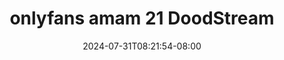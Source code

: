 --- 
title: "onlyfans amam 21  DoodStream"
description: "video bokeh onlyfans amam 21  DoodStream yandek    "
date: 2024-07-31T08:21:54-08:00
file_code: "c971sun9oc3z"
draft: false
cover: "df9d2vq4nnjfnlu3.jpg"
tags: ["onlyfans", "amam", "DoodStream", "bokep-indo", "bokep-viral", "bokep-ig"]
length: 674
fld_id: "1398467"
foldername: "Amam"
categories: ["Amam"]
views: 43
---